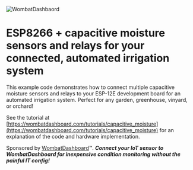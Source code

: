 ![WombatDashbaord](https://i.imgur.com/7sZ34Xk.jpg "WombatDashboard")

# ESP8266 + capacitive moisture sensors and relays for your connected, automated irrigation system

This example code demonstrates how to connect multiple capacitive moisture sensors and relays to your ESP-12E development board for an automated irrigation system. Perfect for any garden, greenhouse, vinyard, or orchard!

See the tutorial at [https://wombatdashboard.com/tutorials/capacitive_moisture](https://wombatdashboard.com/tutorials/capacitive_moisture) for an explanation of the code and hardware implementation. 

Sponsored by [WombatDashboard](https://wombatdashboard.com/)™. _**Connect your IoT sensor to WombatDashboard for inexpensive condition monitoring without the painful IT config!**_
